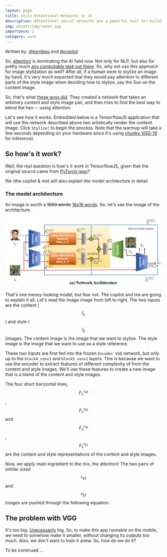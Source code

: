 ```yaml
---
layout: page
title: Style Attentional Networks in JS
description: Attentional neural networks are a powerful tool for building language models. But we can also use attention mechanism to stylize images efficiently enough for <b>within</b> the web-browser. 
img: assets/img/sanet.jpg
importance: 1
category: work
---
```


Written by: [@tornikeo](https://github.com/tornikeo) and [@copilot](https://copilot.github.com/)

So, [attention](https://arxiv.org/abs/1706.03762) is dominating the AI field now. Not only for NLP, but also for pretty much [any *computable* task out there](https://arxiv.org/abs/2103.05247). So, why not use this approach for image stylization as well? After all, if a human were to stylize an image by hand, it's very much expected that they would pay attention to different parts of the style image when deciding how to stylize, say the Sun on the content image. 

So, that's what [these guys did](https://arxiv.org/abs/1812.02342v5). They created a network that takes an *arbitrary* content and style image pair, and then tries to find the best way to blend the two -- using attention. 

Let's see how it works. Embedded below is a TensorflowJS application that will use the network described above two artistically render the content image. Click `Stylize!` to begin the process. Note that the warmup will take a few seconds depending on your hardware since it's using [chunky VGG-19](https://arxiv.org/abs/1409.1556) for inference). 


## So how's it work?

Well, the real question is how's it work *in* TensorflowJS, given that the original source came from [PyTorch repo](https://github.com/GlebSBrykin/SANET)? 

We (the copilot & me) will also explain the model architecture in detail. 

### The model architecture

An image is worth a ~~1000 words~~ [16x16 words](https://arxiv.org/abs/2010.11929). So, let's see the image of the architecture. 

![Model architecture](/assets/img/model-arch.png)

That's one messy-looking model, but fear not. The copilot and me are going to explain it all. Let's read the image image from left to right. The two inputs are the content ($$I_c$$) and style ($$I_s$$)images. The content image is the image that we want to stylize. The style image is the image that we want to use as a style reference. 

These two inputs are first fed into the frozen `Encoder VGG` network, but only up to the `block4_conv1` and `block5_conv1` layers. This is because we want to use the encoder to extract features of different complexity of from the content and style images. We'll use these features to create a new image that is a blend of the content and style images.
 
The four short horizontal lines, $$F_c^{r_{41}}$$, $$F_c^{r_{51}}$$ and $$F_s^{r_{41}}$$, $$F_s^{r_{51}}$$ are the content and style representations of the content and style images. 

Now, we apply main ingredient to the mix, the attention! The two pairs of similar sized $$r_{41}$$ and $$r_{51}$$ images are pushed through the following equation:

## The problem with VGG

It's too big. [Unecessarily](https://machinethink.net/blog/compressing-deep-neural-nets/#:~:text=Since%20MobileNet%20is%2032%20times,paper%20by%20Han%20et%20al.) big. So, to make this app runnable on the mobile, we need to somehow make it smaller, without changing its outputs too much. Also, we don't want to train it anew. So, how do we do it?

To be continued ...